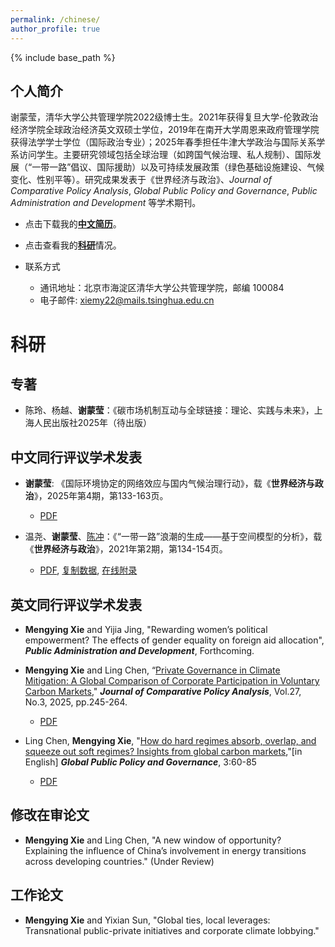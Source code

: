 ```yaml
---
permalink: /chinese/
author_profile: true
---
```


{% include base_path %}

## 个人简介

谢蒙莹，清华大学公共管理学院2022级博士生。2021年获得复旦大学-伦敦政治经济学院全球政治经济英文双硕士学位，2019年在南开大学周恩来政府管理学院获得法学学士学位（国际政治专业）；2025年春季担任牛津大学政治与国际关系学系访问学生。主要研究领域包括全球治理（如跨国气候治理、私人规制）、国际发展（“一带一路”倡议、国际援助）以及可持续发展政策（绿色基础设施建设、气候变化、性别平等）。研究成果发表于《世界经济与政治》、*Journal of Comparative Policy Analysis*, *Global Public Policy and Governance*, *Public Administration and Development* 等学术期刊。

- 点击下载我的[**中文简历**](https://xiemythu.github.io/files/cv_mengying_chinese.pdf)。

- 点击查看我的[**科研**](#科研)情况。


- 联系方式
   + 通讯地址：北京市海淀区清华大学公共管理学院，邮编 100084
   + 电子邮件: <xiemy22@mails.tsinghua.edu.cn>

 

# 科研

## 专著

* 陈玲、杨越、**谢蒙莹**：《碳市场机制互动与全球链接：理论、实践与未来》，上海人民出版社2025年（待出版）
 
## 中文同行评议学术发表

* **谢蒙莹**: 《国际环境协定的网络效应与国内气候治理行动》，载《**世界经济与政治**》，2025年第4期，第133-163页。
    + [PDF](https://xiemythu.github.io/files/wpe_2025.pdf)
     
* 温尧、**谢蒙莹**、[陈冲](https://cc458.github.io/)：《“一带一路”浪潮的生成——基于空间模型的分析》，载《**世界经济与政治**》，2021年第2期，第134-154页。
    + [PDF](https://cc458.github.io/files/Wen_Xie_Chen_2021_BRI.pdf), [复制数据](https://doi.org/10.7910/DVN/N8B5BC), [在线附录](https://cc458.github.io/files/Wen_Xie_Chen2021.pdf)

## 英文同行评议学术发表

* **Mengying Xie** and Yijia Jing, "Rewarding women’s political empowerment? The effects of gender equality on foreign aid allocation", ***Public Administration and Development***, Forthcoming.

* **Mengying Xie** and  Ling Chen, “[Private Governance in Climate Mitigation: A Global Comparison of Corporate Participation in Voluntary Carbon Markets](https://doi.org/10.1080/13876988.2025.2510596)," ***Journal of Comparative Policy Analysis***, Vol.27, No.3, 2025, pp.245-264.
    + [PDF](https://xiemythu.github.io/files/xie_chen_2025.pdf)

* Ling Chen, **Mengying Xie**, "[How do hard regimes absorb, overlap, and squeeze out soft regimes? Insights from global carbon markets](https://doi.org/10.1007/s43508-023-00064-3),"[in English] ***Global Public Policy and Governance***, 3:60-85
    + [PDF](https://xiemythu.github.io/files/chen_xie_2023.pdf)

 
## 修改在审论文


* **Mengying Xie** and  Ling Chen, "A new window of opportunity? Explaining the influence of China’s involvement in energy transitions across developing countries." (Under Review)

## 工作论文  

* **Mengying Xie** and  Yixian Sun, "Global ties, local leverages: Transnational public-private initiatives and corporate climate lobbying." 
